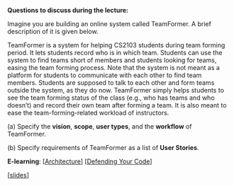 **Questions to discuss during the lecture:**

<panel header=":lock: TeamFormer requirements">
<question has-input="true">

Imagine you are building an online system called TeamFormer. A brief description of it is given below.


<tip-box> 

TeamFormer is a system for helping CS2103 students during team forming period. It lets students record who is in which team. Students can use the system to find teams short of members and students looking for teams, easing the team forming process. Note that the system is not meant as a platform for students to communicate with each other to find team members. Students are supposed to talk to each other and form teams outside the system, as they do now. TeamFormer simply helps students to see the team forming status of the class (e.g., who has teams and who doesn’t) and record their own team after forming a team. It is also meant to ease the team-forming-related workload of instructors.

</tip-box>

(a) Specify the **vision**, **scope**, **user types**, and the **workflow** of TeamFormer. 

(b) Specify requirements of TeamFormer as a list of **User Stories**. 

</question>

</panel>

**E-learning**: [[Architecture](http://www.comp.nus.edu.sg/~cs2103/AY1718S2/elearn/E6P1.%20Architecture.mp4)] [[Defending Your Code](http://www.comp.nus.edu.sg/~cs2103/AY1718S2/elearn/E6P2.%20Defending%20Your%20Code.mp4)] 

[[slides](http://www.comp.nus.edu.sg/~cs2103/AY1718S2/slides/L6.pptx)]
